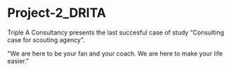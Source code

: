 # Project-2_DRITA

Triple A Consultancy presents the last succesful case of study “Consulting case for scouting agency”. 

"We are here to be your fan and your coach. We are here to make your life easier."
